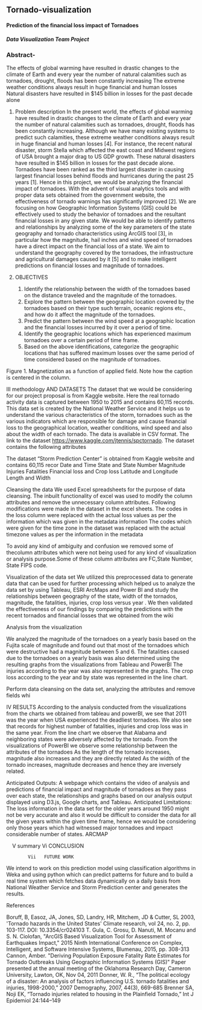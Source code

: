 ## Tornado-visualization
#### Prediction of the financial loss impact of Tornadoes
##### Data Visualization Team Project

### Abstract-
The effects of global warming have resulted in drastic changes to  the climate of Earth and every year the number of natural  calamities such as tornadoes, drought, floods has been constantly increasing The extreme weather conditions always result in huge financial  and human losses Natural disasters have resulted in $145 billion in losses for the past decade alone

1. Problem description
In the present world, the effects of global warming have resulted in drastic changes to the climate of Earth and every year the number of natural calamities such as tornadoes, drought, floods has been constantly increasing. Although we have many existing systems to predict such calamities, these extreme weather conditions always result in huge financial and human losses [4]. For instance, the recent natural disaster, storm Stella which affected the east coast and Midwest regions of USA brought a major drag to US GDP growth. These natural disasters have resulted in $145 billion in losses for the past decade alone. Tornadoes have been ranked as the third largest disaster in causing largest financial losses behind floods and hurricanes during the past 25 years [1]. Hence in this project, we would be analyzing the financial impact of tornadoes.
With the advent of visual analytics tools and with proper data sets obtained from the government website, the effectiveness of tornado warnings has significantly improved [2]. We are focusing on how Geographic Information Systems (GIS) could be effectively used to study the behavior of tornadoes and the resultant financial losses in any given state. We would be able to identify patterns and relationships by analyzing some of the key parameters of the state geography and tornado characteristics using ArcGIS tool [3], in particular how the magnitude, hail inches and wind speed of tornadoes have a direct impact on the financial loss of a state. We aim to understand the geography covered by the tornadoes, the infrastructure and agricultural damages caused by it [5] and to make intelligent predictions on financial losses and magnitude of tornadoes.


2. OBJECTIVES
	1. Identify the relationship between the width of the tornadoes based on the distance traveled and the magnitude of the tornadoes.
	2. Explore the pattern between the geographic location covered by the tornadoes based on their type such terrain, oceanic regions etc., and how do it affect the magnitude of the tornadoes.
	3. Predict the pattern between the wind speed at a geographic location and the financial losses incurred by it over a period of time.
	4. Identify the geographic locations which has experienced maximum tornadoes over a certain period of time frame.
	5. Based on the above identifications, categorize the geographic locations that has suffered maximum losses over the same period of time considered based on the magnitude of tornadoes.


Figure 1. Magnetization as a function of applied field.
Note how the caption is centered in the column.


III   methodology AND DATASETS
The dataset that we would be considering for our project proposal is from Kaggle website. Here the real tornado activity data is captured between 1950 to 2015 and contains 60,115 records. This data set is created by the National Weather Service and it helps us to understand the various characteristics of the storm, tornadoes such as the various indicators which are responsible for damage and cause financial loss to the geographical location, weather conditions, wind speed and also about the width of each tornado. The data is available in CSV format. The link to the dataset https://www.kaggle.com/jtennis/spctornado.
The dataset contains the following attributes

The dataset “Storm Prediction Center” is obtained from Kaggle website and contains 60,115 recor
Date and Time 
State and State Number
Magnitude 
Injuries
Fatalities
Financial loss and Crop loss
Latitude and Longitude
Length and Width 


Cleansing the data 
We used Excel spreadsheets for the purpose of data cleansing. The inbuilt functionality of excel was used to modify the column attributes and remove the unnecessary column attributes. Following modifications were made in the dataset in the excel sheets.
The codes in the loss column were replaced with the actual loss values as per the information which was given in the metadata information
The codes which were given for the time zone in the dataset was replaced with the actual timezone values as per the information in the metadata

To avoid any kind of ambiguity and confusion we removed some of thecolumn attributes which were not being used for any kind of visualization or analysis purpose.Some of these column attributes are FC,State Number, State FIPS code.

Visualization of the data set 
We utilized this  preprocessed  data to generate data that can be used for further processing which helped us to analyze the data set by using Tableau, ESRI ArcMaps and Power BI and study the relationships between geography of the state, width of the tornados, magnitude, the fatalities, injuries, crop loss versus year . We then validated  the effectiveness of our findings by comparing the predictions with the recent tornados and financial losses that we obtained from the wiki


















Analysis from the visualization

We analyzed the magnitude of the tornadoes on a yearly basis based on the Fujita scale of magnitude and found out that most of the tornadoes which were destructive had a magnitude between 5 and 6.
The fatalities caused due to the tornadoes on a yearly basis was also determined using the resulting graphs from the visualizations from Tableau and PowerBI
The injuries according to the year was also represented in the graphs.
The crop loss according to the year and  by state was represented in the line chart.

Perform data cleansing on the data set, analyzing the attributes and remove fields whi	
	
IV   RESULTS
According to the analysis conducted from the visualizations from the charts we obtained from tableau and powerBI, we see that 2011 was the year when USA  experienced the deadliest tornadoes.
We also see that records for highest number of fatalities, injuries and crop loss was in the same year.
From the line chart we observe that Alabama and neighboring states were adversely affected by the tornado.
From the visualizations of PowerBI we observe some relationship between the attributes of the tornadoes
As the length of the tornado increases, magnitude also increases and they are directly related
As the width of the tornado increases, magnitude decreases and hence they are inversely related.

Anticipated Outputs:
A webpage which contains the video of analysis and predictions of financial impact and magnitude of tornadoes as they pass over each state, the relationships and graphs based on our analysis output displayed using D3.js, Google charts, and Tableau.
Anticipated Limitations:
The loss information in the data set for the older years around 1950 might not be very accurate and also it would be difficult to consider the data for all the given years within the given time frame, hence we would be considering only those years which had witnessed major tornadoes and impact considerable number of states.
ARCMAP

 
 
V   summary
             Vi   CONCLUSION

            Vii   FUTURE WORK

We intend to work on this prediction model using classification algorithms in Weka and using python which can predict patterns for future and to build a real time system which fetches data dynamically on a daily basis from National Weather Service and Storm Prediction center and generates the results.

References


Boruff, B, Easoz, JA, Jones, SD, Landry, HR, Mitchem, JD & Cutter, SL 2003, 'Tornado hazards in the United States' Climate research, vol 24, no. 2, pp. 103-117. DOI: 10.3354/cr024103
T. Gula, C. Grosu, D. Nanuti, M. Mocanu and S. N. Ciolofan, "ArcGIS Based Visualization Tool for Assessment of Earthquakes Impact," 2015 Ninth International Conference on Complex, Intelligent, and Software Intensive Systems, Blumenau, 2015, pp. 308-313
Cannon, Amber. "Deriving Population Exposure Fatality Rate Estimates for Tornado Outbreaks Using Geographic Information Systems (GIS)" Paper presented at the annual meeting of the Oklahoma Research Day, Cameron University, Lawton, OK, Nov 04, 2011
Donner, W. R., “The political ecology of a disaster: An analysis of factors influencing U.S. tornado fatalities and injuries, 1998-2000,” 2007 Demography, 2007, 44(3), 669-685
Brenner SA, Noji EK, “Tornado injuries related to housing in the Plainfield Tornado,” Int J Epidemiol 24:144–149




